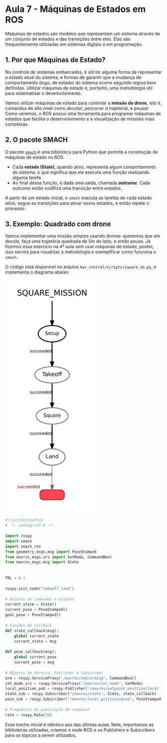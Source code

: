 # Aula 7 - Máquinas de Estados em ROS

Máquinas de estados são modelos que representam um sistema através de um conjunto de estados e das transições entre eles. Elas são frequentemente utilziadas em sistemas digitais e em programação.

## 1. Por que Máquinas de Estado?

No controle de sistemas embarcados, é útil ter alguma forma de representar o estado atual do sistema, e formas de garantir que a mudança de comportamento (logo, de estado) do sistema ocorre segundo regras bem definidas. Utilizar máquinas de estado é, portanto, uma metodologia útil para sistematizar o desenvolvimento.

Vamos utilizar máquinas de estado para controlar a **missão do drone**, isto é, comandos de alto nível como *decolar*, *percorrer a trajetória*, e *pousar*. Como veremos, o ROS possui uma ferramenta para programar máquinas de estados que facilita o desenvolvimento e a visualização de missões mais complexas.

## 2. O pacote SMACH

O pacote [`smach`](http://wiki.ros.org/smach) é uma biblioteca para Python que permite a construção de máquinas de estado no ROS. 

- Cada **estado (State)**, quando ativo, representa algum comportamento do sistema, o que significa que ele executa uma função realizando alguma tarefa. 
- Ao final dessa função, é dada uma saida, chamada ***outcome***. Cada *outcome* então codifica uma transição entre estados. 

A partir de um estado inicial, o `smach` executa as tarefas de cada estado ativo, segue as transições para ativar novos estados, e então repete o processo.

## 3. Exemplo: Quadrado com drone

Vamos implementar uma missão simples usando drones: queremos que ele decole, faça uma trajetória quadrada de 5m de lado, e então pouse. Já fizemos esse exercício na 4ª aula sem usar máquinas de estado, porém, isso servirá para visualizar a metodologia e exemplificar como funciona o `smach`.

O código está disponível no arquivo `mav_control/scripts/square_sm.py`, e implementa o diagrama abaixo:

![diagrama1](images/diagrama1.png)

```python
#!/usr/bin/python
# -*- coding:utf-8 -*-

import rospy
import smach
import smach_ros
from geometry_msgs.msg import PoseStamped
from mavros_msgs.srv import SetMode, CommandBool
from mavros_msgs.msg import State


TOL = 0.1

rospy.init_node("takeoff_land")

# Objetos de comandos e estados
current_state = State()
current_pose = PoseStamped()
goal_pose = PoseStamped()

# Funções de callback
def state_callback(msg):
    global current_state
    current_state = msg

def pose_callback(msg):
    global current_pose
    current_pose = msg

# Objetos de Service, Publisher e Subscriber
arm = rospy.ServiceProxy('/mavros/cmd/arming', CommandBool)
set_mode_srv = rospy.ServiceProxy('/mavros/set_mode', SetMode)
local_position_pub = rospy.Publisher('/mavros/setpoint_position/local', PoseStamped, queue_size=10)
state_sub = rospy.Subscriber("/mavros/state", State, state_callback)
pose_sub = rospy.Subscriber("/mavros/local_position/pose", PoseStamped, pose_callback)

# Frequência de publicação do setpoint
rate = rospy.Rate(20)
```

Esse trecho inicial é idêntico aos das últimas aulas. Nele, importamos as bibliotecas utilizadas, criamos o node ROS e os Publishers e Subscribers para os tópicos a serem utilizados.